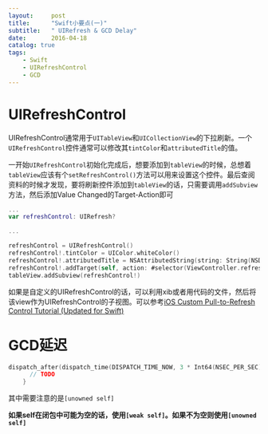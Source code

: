 ```yaml
---
layout:     post
title:      "Swift小要点(一)"
subtitle:   " UIRefresh & GCD Delay"
date:       2016-04-18
catalog: true
tags:
    - Swift
    - UIRefreshControl
    - GCD
---
```


# UIRefreshControl

UIRefreshControl通常用于`UITableView`和`UICollectionView`的下拉刷新。一个`UIRefreshControl`控件通常可以修改其`tintColor`和`attributedTitle`的值。

一开始`UIRefreshControl`初始化完成后，想要添加到`tableView`的时候，总想着`tableView`应该有个`setRefreshControl()`方法可以用来设置这个控件。最后查阅资料的时候才发现，要将刷新控件添加到`tableView`的话，只需要调用`addSubview`方法，然后添加Value Changed的Target-Action即可

```Swift
...
var refreshControl: UIRefresh?

...

refreshControl = UIRefreshControl()
refreshControl!.tintColor = UIColor.whiteColor()
refreshControl!.attributedTitle = NSAttributedString(string: String(NSDate()), attributes: [NSForegroundColorAttributeName: UIColor.whiteColor()])
refreshControl!.addTarget(self, action: #selector(ViewController.refresh), forControlEvents: .ValueChanged)
tableView.addSubview(refreshControl!)
```

如果是自定义的UIRefreshControl的话，可以利用xib或者用代码的文件，然后将该view作为UIRefreshControl的子视图。可以参考[iOS Custom Pull-to-Refresh Control Tutorial (Updated for Swift)](http://www.jackrabbitmobile.com/design/ios-custom-pull-to-refresh-control/)

# GCD延迟

```Swift
dispatch_after(dispatch_time(DISPATCH_TIME_NOW, 3 * Int64(NSEC_PER_SEC)), dispatch_get_main_queue()) { [unowned self] in
      // TODO
    }
```

其中需要注意的是`[unowned self]`

**如果self在闭包中可能为空的话，使用`[weak self]`。如果不为空则使用`[unowned self]`**

